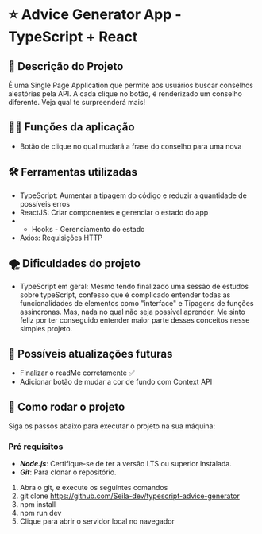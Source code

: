# ⭐ Advice Generator App - TypeScript + React

## 📜 Descrição do Projeto
É uma Single Page Application que permite aos usuários buscar conselhos aleatórias pela API. A cada clique no botão, é renderizado um conselho diferente. Veja qual te surpreenderá mais!

## 👨‍💻 Funções da aplicação
- Botão de clique no qual mudará a frase do conselho para uma nova

## 🛠️ Ferramentas utilizadas
- TypeScript: Aumentar a tipagem do código e reduzir a quantidade de possíveis erros
- ReactJS: Criar componentes e gerenciar o estado do app
- - Hooks - Gerenciamento do estado
- Axios: Requisições HTTP

## 🌪️ Dificuldades do projeto
- TypeScript em geral: Mesmo tendo finalizado uma sessão de estudos sobre typeScript, confesso que é complicado entender todas as funcionalidades de elementos como "interface" e Tipagens de funções assíncronas. Mas, nada no qual não seja possível aprender. Me sinto feliz por ter conseguido entender maior parte desses conceitos nesse simples projeto.

## 💭 Possíveis atualizações futuras
- Finalizar o readMe corretamente ✅
- Adicionar botão de mudar a cor de fundo com Context API

## 🚀 Como rodar o projeto
Siga os passos abaixo para executar o projeto na sua máquina:

### Pré requisitos
- <strong><i>Node.js</i></strong>: Certifique-se de ter a versão LTS ou superior instalada.
- <strong><i>Git</i></strong>: Para clonar o repositório.
1. Abra o git, e execute os seguintes comandos
2. git clone https://github.com/Seila-dev/typescript-advice-generator
3. npm install
4. npm run dev
5. Clique para abrir o servidor local no navegador